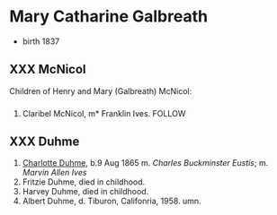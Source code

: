 # Mary Catharine Galbreath

- birth 1837

## XXX McNicol

Children of Henry and Mary (Galbreath) McNicol:

###
1. Claribel McNicol, m* Franklin Ives.  FOLLOW

## XXX Duhme

1. [Charlotte Duhme](duhme-charlotte-1865.md), b.9 Aug 1865 m. *Charles Buckminster Eustis*; m. *Marvin Allen Ives*
2. Fritzie Duhme, died in childhood.
3. Harvey Duhme, died in childhood.
4. Albert Duhme, d. Tiburon, Califonria, 1958.  umn.

